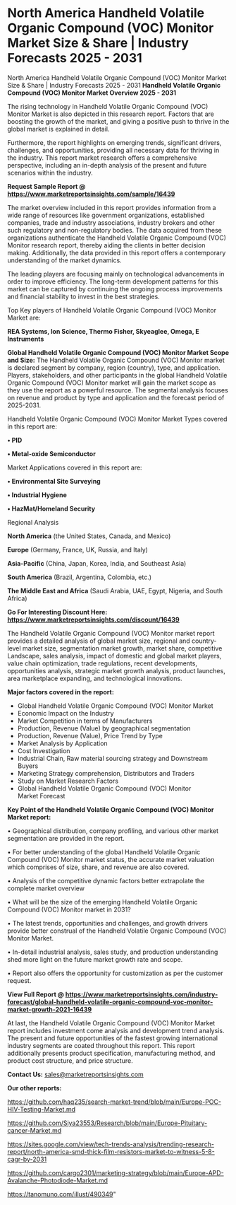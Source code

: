 # North America Handheld Volatile Organic Compound (VOC) Monitor Market Size & Share | Industry Forecasts 2025 - 2031
 North America Handheld Volatile Organic Compound (VOC) Monitor Market Size & Share | Industry Forecasts 2025 - 2031
<Strong> Handheld Volatile Organic Compound (VOC) Monitor Market Overview 2025 - 2031</strong>

The rising technology in Handheld Volatile Organic Compound (VOC) Monitor Market is also depicted in this research report. Factors that are boosting the growth of the market, and giving a positive push to thrive in the global market is explained in detail.

Furthermore, the report highlights on emerging trends, significant drivers, challenges, and opportunities, providing all necessary data for thriving in the industry. This report market research offers a comprehensive perspective, including an in-depth analysis of the present and future scenarios within the industry.

<strong>Request Sample Report @ <a href=https://www.marketreportsinsights.com/sample/16439>https://www.marketreportsinsights.com/sample/16439</a></strong>

The market overview included in this report provides information from a wide range of resources like government organizations, established companies, trade and industry associations, industry brokers and other such regulatory and non-regulatory bodies. The data acquired from these organizations authenticate the Handheld Volatile Organic Compound (VOC) Monitor research report, thereby aiding the clients in better decision making. Additionally, the data provided in this report offers a contemporary understanding of the market dynamics.

The leading players are focusing mainly on technological advancements in order to improve efficiency. The long-term development patterns for this market can be captured by continuing the ongoing process improvements and financial stability to invest in the best strategies.

Top Key players of Handheld Volatile Organic Compound (VOC) Monitor Market are:

<strong>REA Systems, Ion Science, Thermo Fisher, Skyeaglee, Omega, E Instruments</strong>

<strong><b>Global Handheld Volatile Organic Compound (VOC) Monitor Market Scope and Size:</b></strong>
The Handheld Volatile Organic Compound (VOC) Monitor market is declared segment by company, region (country), type, and application. Players, stakeholders, and other participants in the global Handheld Volatile Organic Compound (VOC) Monitor market will gain the market scope as they use the report as a powerful resource. The segmental analysis focuses on revenue and product by type and application and the forecast period of 2025-2031.

Handheld Volatile Organic Compound (VOC) Monitor Market Types covered in this report are:

<strong>• PID

• Metal-oxide Semiconductor</strong>

Market Applications covered in this report are:

<strong>• Environmental Site Surveying

• Industrial Hygiene

• HazMat/Homeland Security</strong> 

Regional Analysis

<strong>North America</strong> (the United States, Canada, and Mexico)

<strong>Europe</strong> (Germany, France, UK, Russia, and Italy)

<strong>Asia-Pacific</strong> (China, Japan, Korea, India, and Southeast Asia)

<strong>South America</strong> (Brazil, Argentina, Colombia, etc.)

<strong>The Middle East and Africa</strong> (Saudi Arabia, UAE, Egypt, Nigeria, and South Africa)

<strong>Go For Interesting Discount Here: <a href=https://www.marketreportsinsights.com/discount/16439>https://www.marketreportsinsights.com/discount/16439</a></strong>

The Handheld Volatile Organic Compound (VOC) Monitor market report provides a detailed analysis of global market size, regional and country-level market size, segmentation market growth, market share, competitive Landscape, sales analysis, impact of domestic and global market players, value chain optimization, trade regulations, recent developments, opportunities analysis, strategic market growth analysis, product launches, area marketplace expanding, and technological innovations.

<strong><b>Major factors covered in the report:</b></strong>
<ul>
  <li>Global Handheld Volatile Organic Compound (VOC) Monitor Market </li>
  <li>Economic Impact on the Industry</li>
  <li>Market Competition in terms of Manufacturers</li>
  <li>Production, Revenue (Value) by geographical segmentation</li>
  <li>Production, Revenue (Value), Price Trend by Type</li>
  <li>Market Analysis by Application</li>
  <li>Cost Investigation</li>
  <li>Industrial Chain, Raw material sourcing strategy and Downstream Buyers</li>
  <li>Marketing Strategy comprehension, Distributors and Traders</li>
  <li>Study on Market Research Factors</li>
  <li>Global Handheld Volatile Organic Compound (VOC) Monitor Market Forecast</li>
</ul>

<strong><b>Key Point of the Handheld Volatile Organic Compound (VOC) Monitor Market report:</b></strong>

• Geographical distribution, company profiling, and various other market segmentation are provided in the report.

• For better understanding of the global Handheld Volatile Organic Compound (VOC) Monitor market status, the accurate market valuation which comprises of size, share, and revenue are also covered.

• Analysis of the competitive dynamic factors better extrapolate the complete market overview

• What will be the size of the emerging Handheld Volatile Organic Compound (VOC) Monitor market in 2031?

• The latest trends, opportunities and challenges, and growth drivers provide better construal of the Handheld Volatile Organic Compound (VOC) Monitor Market.

• In-detail industrial analysis, sales study, and production understanding shed more light on the future market growth rate and scope.

• Report also offers the opportunity for customization as per the customer request.

<strong><b>View Full Report @ <a href=https://www.marketreportsinsights.com/industry-forecast/global-handheld-volatile-organic-compound-voc-monitor-market-growth-2021-16439>https://www.marketreportsinsights.com/industry-forecast/global-handheld-volatile-organic-compound-voc-monitor-market-growth-2021-16439</a></b></strong>


At last, the Handheld Volatile Organic Compound (VOC) Monitor Market report includes investment come analysis and development trend analysis. The present and future opportunities of the fastest growing international industry segments are coated throughout this report. This report additionally presents product specification, manufacturing method, and product cost structure, and price structure.

<strong>Contact Us:</strong>
sales@marketreportsinsights.com

<strong>Our other reports:</strong>

<a href=https://github.com/haq235/search-market-trend/blob/main/Europe-POC-HIV-Testing-Market.md>https://github.com/haq235/search-market-trend/blob/main/Europe-POC-HIV-Testing-Market.md</a>

<a href=https://github.com/Siya23553/Research/blob/main/Europe-Pituitary-cancer-Market.md>https://github.com/Siya23553/Research/blob/main/Europe-Pituitary-cancer-Market.md</a>

<a href=https://sites.google.com/view/tech-trends-analysis/trending-research-report/north-america-smd-thick-film-resistors-market-to-witness-5-8-cagr-by-2031>https://sites.google.com/view/tech-trends-analysis/trending-research-report/north-america-smd-thick-film-resistors-market-to-witness-5-8-cagr-by-2031</a>

<a href=https://github.com/cargo2301/marketing-strategy/blob/main/Europe-APD-Avalanche-Photodiode-Market.md>https://github.com/cargo2301/marketing-strategy/blob/main/Europe-APD-Avalanche-Photodiode-Market.md</a>

<a href=https://tanomuno.com/illust/490349>https://tanomuno.com/illust/490349</a>"
